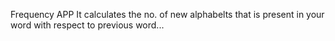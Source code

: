 Frequency APP 
It calculates the no. of new alphabelts that is present in your word with respect to previous word...
